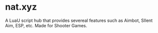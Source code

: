 # nat.xyz
A LuaU script hub that provides severeal features such as Aimbot, SIlent Aim, ESP, etc. Made for Shooter Games.
